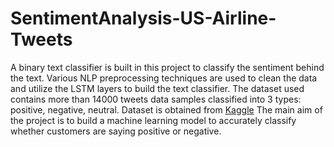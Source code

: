 # SentimentAnalysis-US-Airline-Tweets

A binary text classifier is built in this project to classify the sentiment behind the text. Various NLP preprocessing techniques are used to clean the data and utilize the LSTM layers to build the text classifier. The dataset used contains more than 14000 tweets data samples classified into 3 types: positive, negative, neutral. Dataset is obtained from [Kaggle](https://www.kaggle.com/datasets/crowdflower/twitter-airline-sentiment) The main aim of the project is to build a machine learning model to accurately classify whether customers are saying positive or negative. 
